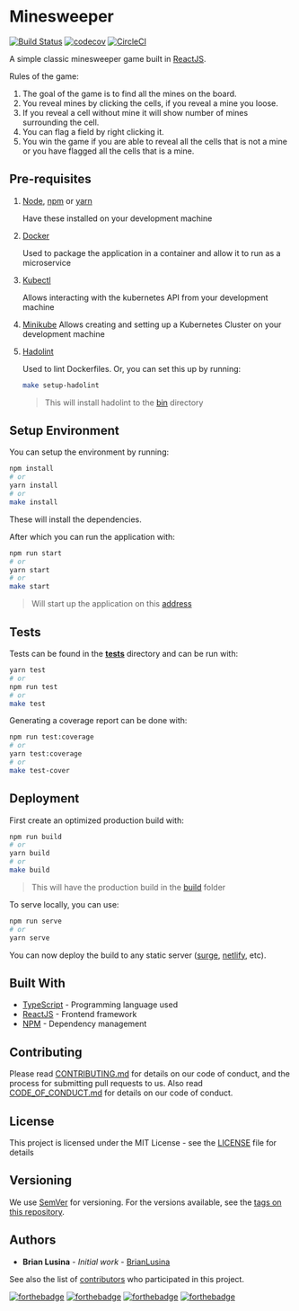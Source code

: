 # Minesweeper

[![Build Status](https://travis-ci.org/BrianLusina/minesweeper.svg?branch=master)](https://travis-ci.org/BrianLusina/minesweeper)
[![codecov](https://codecov.io/gh/BrianLusina/minesweeper/branch/master/graph/badge.svg)](https://codecov.io/gh/BrianLusina/minesweeper)
[![CircleCI](https://circleci.com/gh/BrianLusina/minesweeper/tree/develop.svg?style=shield)](https://app.circleci.com/pipelines/github/BrianLusina/minesweeper)

A simple classic minesweeper game built in [ReactJS](https://reactjs.org/).

Rules of the game:

1. The goal of the game is to find all the mines on the board.
2. You reveal mines by clicking the cells, if you reveal a mine you loose.
3. If you reveal a cell without mine it will show number of mines surrounding the cell.
4. You can flag a field by right clicking it.
5. You win the game if you are able to reveal all the cells that is not a mine or you have flagged all the cells that is a mine.

## Pre-requisites

1. [Node](https://nodejs.org/en/), [npm](https://www.npmjs.com/) or [yarn](https://www.npmjs.com)

   Have these installed on your development machine

2. [Docker](https://www.docker.com/)

   Used to package the application in a container and allow it to run as a microservice

3. [Kubectl](https://kubernetes.io/docs/tasks/tools/)

   Allows interacting with the kubernetes API from your development machine

4. [Minikube](https://minikube.sigs.k8s.io/docs/start/)
   Allows creating and setting up a Kubernetes Cluster on your development machine

5. [Hadolint](https://github.com/hadolint/hadolint)

   Used to lint Dockerfiles. Or, you can set this up by running:

   ```bash
   make setup-hadolint
   ```

   > This will install hadolint to the [bin](./bin) directory

## Setup Environment

You can setup the environment by running:

```bash
npm install
# or
yarn install
# or
make install
```

These will install the dependencies.

After which you can run the application with:

```bash
npm run start
# or
yarn start
# or
make start
```

> Will start up the application on this [address](http://localhost:3000)

## Tests

Tests can be found in the [__tests__](./__tests__) directory and can be run with:

```bash
yarn test
# or
npm run test
# or
make test
```

Generating a coverage report can be done with:

```bash
npm run test:coverage
# or
yarn test:coverage
# or 
make test-cover
```

## Deployment

First create an optimized production build with:

```bash
npm run build
# or
yarn build
# or
make build
```

> This will have the production build in the [build](./build) folder

To serve locally, you can use:

```bash
npm run serve
# or
yarn serve
```

You can now deploy the build to any static server ([surge](https://surge.sh/), [netlify](https://www.netlify.com/), etc).

## Built With

* [TypeScript](https://www.typescriptlang.org/) - Programming language used
* [ReactJS](https://reactjs.org/) - Frontend framework
* [NPM](https://www.npmjs.com/) - Dependency management

## Contributing

Please read [CONTRIBUTING.md](.github/CONTRIBUTING.md) for details on our code of conduct, and the process for
submitting pull requests to us. Also read [CODE_OF_CONDUCT.md](CODE_OF_CONDUCT.md) for details on our code of conduct.

## License

This project is licensed under the MIT License - see the [LICENSE](LICENSE) file for details

## Versioning

We use [SemVer](http://semver.org/) for versioning. For the versions available, see
the [tags on this repository](https://github.com/BrianLusina/minsweeper/releases).

## Authors

* **Brian Lusina** - *Initial work* - [BrianLusina](https://github.com/BrianLusina)

See also the list of [contributors](https://github.com/BrianLusina/minesweeper/graphs/contributors) who participated in this
project.

[![forthebadge](https://forthebadge.com/images/badges/built-with-love.svg)](https://forthebadge.com)
[![forthebadge](https://forthebadge.com/images/badges/made-with-javascript.svg)](https://forthebadge.com)
[![forthebadge](https://forthebadge.com/images/badges/uses-js.svg)](https://forthebadge.com)
[![forthebadge](https://forthebadge.com/images/badges/uses-html.svg)](https://forthebadge.com)